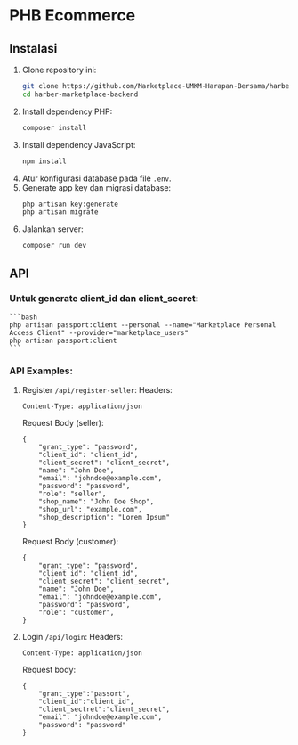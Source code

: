 # PHB Ecommerce

## Instalasi

1. Clone repository ini:
    ```bash
    git clone https://github.com/Marketplace-UMKM-Harapan-Bersama/harber-marketplace-backend.git
    cd harber-marketplace-backend
    ```
2. Install dependency PHP:
    ```bash
    composer install
    ```
3. Install dependency JavaScript:
    ```bash
    npm install
    ```
4. Atur konfigurasi database pada file `.env`.
5. Generate app key dan migrasi database:
    ```bash
    php artisan key:generate
    php artisan migrate
    ```
6. Jalankan server:
    ```bash
    composer run dev
    ```
## API

### Untuk generate client_id dan client_secret:
    ```bash
    php artisan passport:client --personal --name="Marketplace Personal Access Client" --provider="marketplace_users"
    php artisan passport:client
    ```

### API Examples:
1. Register `/api/register-seller`:
    Headers:
    ```http
    Content-Type: application/json
    ```
    Request Body (seller):
    ```
    {
        "grant_type": "password",
        "client_id": "client_id",
        "client_secret": "client_secret",
        "name": "John Doe",
        "email": "johndoe@example.com",
        "password": "password",
        "role": "seller",
        "shop_name": "John Doe Shop",
        "shop_url": "example.com",
        "shop_description": "Lorem Ipsum"
    }
    ```
    Request Body (customer):
    ```
    {
        "grant_type": "password",
        "client_id": "client_id",
        "client_secret": "client_secret",
        "name": "John Doe",
        "email": "johndoe@example.com",
        "password": "password",
        "role": "customer",
    }
    ```
2. Login `/api/login`:
    Headers:
    ```http
    Content-Type: application/json
    ```
    Request body:
    ```
    {
        "grant_type":"passort",
        "client_id":"client_id",
        "client_sectret":"client_secret",
        "email": "johndoe@example.com",
        "password": "password"
    }
    ```